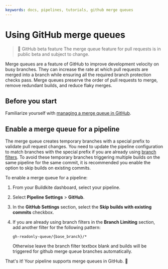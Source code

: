 ```yaml
---
keywords: docs, pipelines, tutorials, github merge queues
---
```


# Using GitHub merge queues

> 🚧 GitHub beta feature
> The merge queue feature for pull requests is in public beta and subject to change.

Merge queues are a feature of GitHub to improve development velocity on busy branches. They can increase the rate at which pull requests are merged into a branch while ensuring all the required branch protection checks pass. Merge queues preserve the order of pull requests to merge, remove redundant builds, and reduce flaky merges.

## Before you start

Familiarize yourself with [managing a merge queue in GitHub](https://docs.github.com/en/repositories/configuring-branches-and-merges-in-your-repository/configuring-pull-request-merges/managing-a-merge-queue).

## Enable a merge queue for a pipeline

The merge queue creates temporary branches with a special prefix to validate pull request changes. You need to update the pipeline configuration to match branches with the special prefix if you are already using [branch filters](/docs/pipelines/branch-configuration#pipeline-level-branch-filtering). To avoid these temporary branches triggering multiple builds on the same pipeline for the same commit, it is recommended you enable the option to skip builds on existing commits.

To enable a merge queue for a pipeline:

1. From your Buildkite dashboard, select your pipeline.
1. Select **Pipeline Settings** > **GitHub**.
1. In the **GitHub Settings** section, select the **Skip builds with existing commits** checkbox.
1. If you are already using branch filters in the **Branch Limiting** section, add another filter for the following pattern:

   ```text
   gh-readonly-queue/{base_branch}/*
   ```

   Otherwise leave the branch filter textbox blank and builds will be triggered for github merge queue branches automatically.

That's it! Your pipeline supports merge queues in GitHub. 🎉

